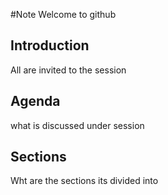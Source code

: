 #Note
Welcome to github 
## Introduction 
All are invited to the session 
## Agenda
what is discussed under session
## Sections
Wht are the sections its divided into 
